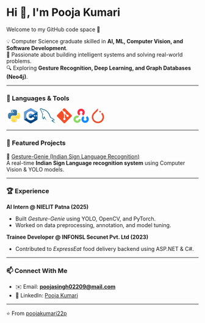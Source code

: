 # Hi 👋, I'm Pooja Kumari  
Welcome to my GitHub code space 🚀  

💡 Computer Science graduate skilled in **AI, ML, Computer Vision, and Software Development**.  
🎯 Passionate about building intelligent systems and solving real-world problems.  
🔍 Exploring **Gesture Recognition, Deep Learning, and Graph Databases (Neo4j)**.  

---

### 🔧 Languages & Tools  
<p align="left">  
<img src="https://raw.githubusercontent.com/devicons/devicon/master/icons/python/python-original.svg" alt="python" width="40" height="40"/>  
<img src="https://raw.githubusercontent.com/devicons/devicon/master/icons/cplusplus/cplusplus-original.svg" alt="cpp" width="40" height="40"/>  
<img src="https://raw.githubusercontent.com/devicons/devicon/master/icons/mysql/mysql-original.svg" alt="mysql" width="40" height="40"/>  
<img src="https://raw.githubusercontent.com/devicons/devicon/master/icons/git/git-original.svg" alt="git" width="40" height="40"/>  
<img src="https://raw.githubusercontent.com/devicons/devicon/master/icons/opencv/opencv-original.svg" alt="opencv" width="40" height="40"/>  
<img src="https://raw.githubusercontent.com/devicons/devicon/master/icons/pytorch/pytorch-original.svg" alt="pytorch" width="40" height="40"/>  
</p>

---

### 📂 Featured Projects  

🔹 [Gesture-Genie (Indian Sign Language Recognition)](https://github.com/poojakumari22p/Gesture-Genie-Real-Time-ISL-Recognition-with-Voice-Output-)  
A real-time **Indian Sign Language recognition system** using Computer Vision & YOLO models.  

---

### 🏆 Experience  

**AI Intern @ NIELIT Patna (2025)**  
- Built *Gesture-Genie* using YOLO, OpenCV, and PyTorch.  
- Worked on data preprocessing, annotation, and model tuning.  

**Trainee Developer @ INFONSL Secunet Pvt. Ltd (2023)**  
- Contributed to *ExpressEat* food delivery backend using ASP.NET & C#.  

---

### 📫 Connect With Me  
- ✉️ Email: **poojasingh02209@mail.com**  
- 🔗 LinkedIn: [Pooja Kumari](https://www.linkedin.com/in/pooja-kumari-b602aa240/)  

---
⭐️ From [poojakumari22p](https://github.com/poojakumari22p)  

  
